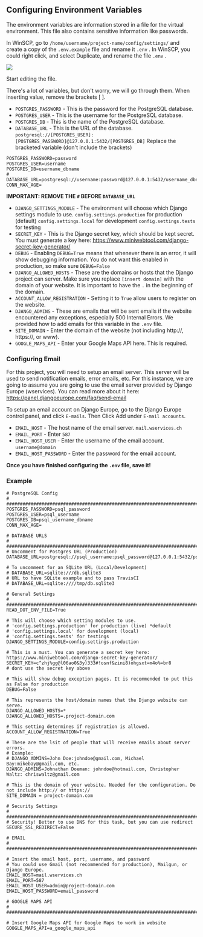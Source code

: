 ## Configuring Environment Variables

The environment variables are information stored in a file for the virtual environment. This file also contains sensitive information like passwords.

In WinSCP, go to `/home/username/project-name/config/settings/` and create a copy of the `.env.example` file and rename it `.env` . In WinSCP, you could right click, and select Duplicate, and rename the file `.env` .

![](https://i.imgur.com/PVKyeFd.png)

Start editing the file.

There's a lot of variables, but don't worry, we will go through them. When inserting value, remove the brackets [ ].

- `POSTGRES_PASSWORD` - This is the password for the PostgreSQL database.
- `POSTGRES_USER` - This is the username for the PostgreSQL database.
- `POSTGRES_DB` - This is the name of the PostgreSQL database.
- `DATABASE_URL` - This is the URL of the database.
  `postgresql://[POSTGRES_USER]:[POSTGRES_PASSWORD]@127.0.0.1:5432/[POSTGRES_DB]` 
  Replace the bracketed variable (don't include the brackets)

```
POSTGRES_PASSWORD=password
POSTGRES_USER=username
POSTGRES_DB=username_dbname
# DATABASE_URL=postgresql://username:password@127.0.0.1:5432/username_dbname
CONN_MAX_AGE=
```

**IMPORTANT: REMOVE THE `#` BEFORE `DATABASE_URL`**

- `DJANGO_SETTINGS_MODULE` - The environment will choose which Django settings module to use. 
  `config.settings.production` for production (default)
  `config.settings.local` for development
  `config.settings.tests` for testing
- `SECRET_KEY` - This is the Django secret key, which should be kept secret. You must generate a key here: https://www.miniwebtool.com/django-secret-key-generator/
- `DEBUG` - Enabling `DEBUG=True` means that whenever there is an error, it will show debugging information. You do not want this enabled in production, so make sure `DEBUG=False`
- `DJANGO_ALLOWED_HOSTS` - These are the domains or hosts that the Django project can server. Make sure you replace `[insert domain]` with the domain of your website. It is important to have the `.` in the beginning of the domain.
- `ACCOUNT_ALLOW_REGISTRATION` - Setting it to `True` allow users to register on the website.
- `DJANGO_ADMINS` - These are emails that will be sent emails if the website encountered any exceptions, especially 500 Internal Errors. We provided how to add emails for this variable in the `.env` file.
- `SITE_DOMAIN` - Enter the domain of the website (not including http://, https://, or www).
- `GOOGLE_MAPS_API` - Enter your Google Maps API here. This is required.

### Configuring Email

For this project, you will need to setup an email server. This server will be used to send notification emails, error emails, etc. For this instance, we are going to assume you are going to use the email server provided by Django Europe (wservices). You can read more about it here: <https://panel.djangoeurope.com/faq/send-email>

To setup an email account on Django Europe, go to the Django Europe control panel, and click `E-mails`. Then Click Add under `E-mail accounts`.

- `EMAIL_HOST` - The host name of the email server. `mail.wservices.ch`
- `EMAIL_PORT` - Enter `587`
- `EMAIL_HOST_USER` - Enter the username of the email account. `username@domain`
- `EMAIL_HOST_PASSWORD` - Enter the password for the email account.

**Once you have finished configuring the `.env` file, save it!**

### Example

```
# PostgreSQL Config
# ########################################################################
POSTGRES_PASSWORD=psql_password
POSTGRES_USER=psql_username
POSTGRES_DB=psql_username_dbname
CONN_MAX_AGE=

# DATABASE URLS
# ########################################################################
# Uncomment for Postgres URL (Production)
DATABASE_URL=postgresql://psql_username:psql_password@127.0.0.1:5432/psql_username_dbname

# To uncomment for an SQLite URL (Local/Development)
# DATABASE_URL=sqlite:///db.sqlite3
# URL to have SQLite example and to pass TravisCI
# DATABASE_URL=sqlite:////tmp/db.sqlite3

# General Settings
# ########################################################################
READ_DOT_ENV_FILE=True

# This will choose which setting modules to use.
# 'config.settings.production' for production (live) *default
# 'config.settings.local' for development (local)
# 'config.settings.tests' for testings
DJANGO_SETTINGS_MODULE=config.settings.production

# This is a must. You can generate a secret key here: https://www.miniwebtool.com/django-secret-key-generator/
SECRET_KEY=c^zhj%gg@l06ao0&3y)333#!osnf&zini8)ohgsxt=m4o%=br8
# dont use the secret key above

# This will show debug exception pages. It is recommended to put this as False for production
DEBUG=False

# This represents the host/domain names that the Django website can serve.
DJANGO_ALLOWED_HOSTS=*
DJANGO_ALLOWED_HOSTS=.project-domain.com

# This setting determines if registration is allowed.
ACCOUNT_ALLOW_REGISTRATION=True

# These are the lsit of people that will receive emails about server errors.
# Example:
# DJANGO_ADMINS=John Doe:johndoe@gmail.com, Michael Bay:mikebay@gmail.com, etc.
DJANGO_ADMINS=Johnathan Doeman: johndoe@hotmail.com, Christopher Waltz: chriswaltz@gmail.com

# This is the domain of your website. Needed for the configuration. Do not include http:// or https:// 
SITE_DOMAIN = project-domain.com

# Security Settings
# ########################################################################
# Security! Better to use DNS for this task, but you can use redirect
SECURE_SSL_REDIRECT=False

# EMAIL
# ########################################################################

# Insert the email host, port, username, and password
# You could use Gmail (not recommended for production), Mailgun, or Django Europe.
EMAIL_HOST=mail.wservices.ch
EMAIL_PORT=587
EMAIL_HOST_USER=admin@project-domain.com
EMAIL_HOST_PASSWORD=email_password

# GOOGLE MAPS API
# ########################################################################

# Insert Google Maps API for Google Maps to work in website
GOOGLE_MAPS_API=a_google_maps_api

```